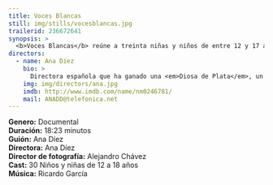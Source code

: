 ```yaml
---
title: Voces Blancas
still: img/stills/vocesblancas.jpg
trailerid: 236672641
synopsis: >
  <b>Voces Blancas</b> reúne a treinta niñas y niños de entre 12 y 17 años para profundizar en su visión sobre la sexualidad, el sexismo, la trata de personas, entre otros temas.
directors:
  - name: Ana Díez
    bio: >
      Directora española que ha ganado una <em>Diosa de Plata</em>, un <em>Ariel</em> y un <em>Goya</em>. Ha dirigido 3 documentales y 5 largometrajes ficción, entre ellos: <em>Ander Eta Yul</em> (1988), <em>Todo está Oscuro</em> (1997) y <em>Elvira Luz Cruz: Pena Máxima</em> (1985). Es Socia Co-Fundadora de CIMA (Asociación de Mujeres Cineastas y de Medios Audiovisuales).
    img: img/directors/ana.jpg
    imdb: http://www.imdb.com/name/nm0246781/
    mail: ANADD@telefonica.net
---
```


<b>Genero:</b> Documental <br>
<b>Duración:</b> 18:23 minutos<br>
<b>Guión:</b> Ana Díez<br>
<b>Directora:</b> Ana Díez<br>
<b>Director de fotografía:</b> Alejandro Chávez<br>
<b>Cast:</b> 30 Niños y niñas de 12 a 18 años<br>
<b>Música:</b> Ricardo García<br>
